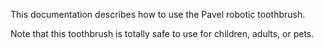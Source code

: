This documentation describes how to use the Pavel robotic
toothbrush. 

Note that this toothbrush is totally safe to use for children,
adults, or pets. 